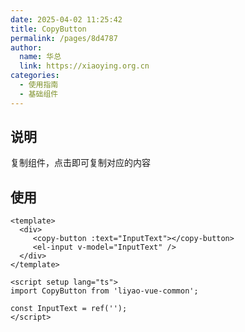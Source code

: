 ```yaml
---
date: 2025-04-02 11:25:42
title: CopyButton
permalink: /pages/8d4787
author:
  name: 华总
  link: https://xiaoying.org.cn
categories:
  - 使用指南
  - 基础组件
---
```


## 说明

复制组件，点击即可复制对应的内容

## 使用

```vue
<template>
  <div>
     <copy-button :text="InputText"></copy-button>
     <el-input v-model="InputText" />
  </div>
</template>

<script setup lang="ts">
import CopyButton from 'liyao-vue-common';

const InputText = ref('');
</script>
```

